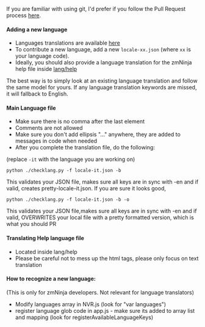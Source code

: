 
If you are familiar with using git, I'd prefer if you follow the Pull Request process [here](https://github.com/ZoneMinder/zmNinja/blob/master/CONTRIBUTING.md#steps-for-code-contribution).

#### Adding a new language
* Languages translations are available [here](https://github.com/ZoneMinder/zmNinja/tree/master/www/lang)
* To contribute a new language, add a new ``locale-xx.json`` (where `xx` is your language code).
* Ideally, you should also provide a language translation for the zmNinja help file inside [lang/help](https://github.com/ZoneMinder/zmNinja/tree/master/www/lang/help)

The best way is to simply look at an existing language translation and follow the same model for yours. If any language translation keywords are missed, it will fallback to English.

#### Main Language file
* Make sure there is no comma after the last element
* Comments are not allowed
* Make sure you don't add ellipsis "..." anywhere, they are added to messages in code when needed
* After you complete the translation file, do the following:

(replace ``-it`` with the language you are working on)


``
python ./checklang.py -f locale-it.json -b
``


This validates your JSON file, makes sure all keys are in sync with -en and if valid, creates pretty-locale-it.json. If you are sure it looks good,

``
python ./checklang.py -f locale-it.json -b -o
``


This validates your JSON file,makes sure all keys are in sync with -en  and if valid, OVERWRITES your local file with a pretty formatted version, which is what you should PR


#### Translating Help language file
* Located inside lang/help
* Please be careful not to mess up the html tags, please only focus on text translation


#### How to recognize a new language:
(This is only for zmNinja developers. Not relevant for language translators)
* Modify languages array in NVR.js (look for "var languages")
* register language glob code in app.js - make sure its added to array list and mapping (look for registerAvailableLanguageKeys)
